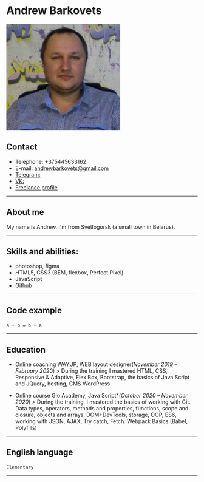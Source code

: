 # **Andrew Barkovets**

![My foto](myFoto.png)

## **Contact**
  * Telephone: +375445633162
  * E-mail: andrewbarkovets@gmail.com
  * [Telegram:](https://t.me/andrewbarkovets)
  * [VK:](https://vk.com/andrewbarkovets)
  * [Freelance profile](https://freelance.ru/andrewbarkovets)

***

## **About me**

My name is Andrew.
I'm from Svetlogorsk (a small town in Belarus).

***

## **Skills and abilities:**
  * photoshop, figma
  * HTML5, CSS3 (BEM, flexbox, Perfect Pixel)
  * JavaScript
  * Github

***

## **Сode example**

`a + b = b + a`

***

## **Education**
  * Online coaching WAYUP, WEB layout designer(_November 2019 – February 2020_)
    \> During the training I mastered HTML, CSS, Responsive & Adaptive, Flex Box, Bootstrap, the basics of Java Script and JQuery, hosting, CMS WordPress

  * Online course Glo Academy, Java Script*(_October 2020 – November 2020_)
    \> During the training, I mastered the basics of working with Git. Data types, operators, methods and properties, functions, scope and closure, objects and arrays, DOM+DevTools, storage, OOP, ES6, working with JSON, AJAX, Try catch, Fetch. Webpack Basics (Babel, Polyfills)

***

## **English language**

    Elementary

***
